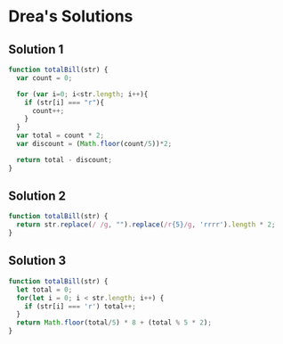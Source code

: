 # Drea's Solutions

## Solution 1
```js
function totalBill(str) {
  var count = 0;

  for (var i=0; i<str.length; i++){
    if (str[i] === "r"){
      count++;
    }
  }
  var total = count * 2;
  var discount = (Math.floor(count/5))*2;

  return total - discount;
}
```

## Solution 2
```js
function totalBill(str) {
  return str.replace(/ /g, "").replace(/r{5}/g, 'rrrr').length * 2;
}
```

## Solution 3
```js
function totalBill(str) {
  let total = 0;
  for(let i = 0; i < str.length; i++) {
    if (str[i] === 'r') total++;
  }
  return Math.floor(total/5) * 8 + (total % 5 * 2);
}
```
